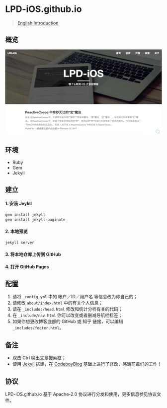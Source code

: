 # LPD-iOS.github.io

> [English Introduction](https://github.com/LPD-iOS/LPD-iOS.github.io/blob/master/README.md)

## 概览

![lpd-ios.github.io](lpd-ios.github.io.png)

## 环境

- Ruby
- Gem
- Jekyll

## 建立

#### 1. 安装 Jeykll
```
gem install jekyll
gem install jekyll-paginate
```
#### 2. 本地预览
```
jekyll server
```
#### 3. 将本地仓库上传到 GitHub
#### 4. 打开 GitHub Pages

## 配置

1. 请将 `_config.yml` 中的 帐户／ID／用户名 等信息改为你自己的；
2. 请修改 `about/index.html` 中的有关个人信息；
3. 请在 `_includes/head.html` 修改和统计分析有关的代码；
4. 在 `_include/nav.html` 你可以改变或者删减导航栏标签；
5. 如果你想更改博客底部的 GitHub 或 知乎 链接，可以编辑 `_includes/footer.html`。

## 备注

- 双击 Ctrl 唤出文章搜索框；
- 使用 [Jekyll](https://github.com/jekyll/jekyll) 搭建，在 [CodeboyBlog](https://github.com/androiddevelop/CodeboyBlog) 基础上进行了修改，感谢前辈们的工作！

## 协议

LPD-iOS.github.io 基于 Apache-2.0 协议进行分发和使用，更多信息参见协议文件。
